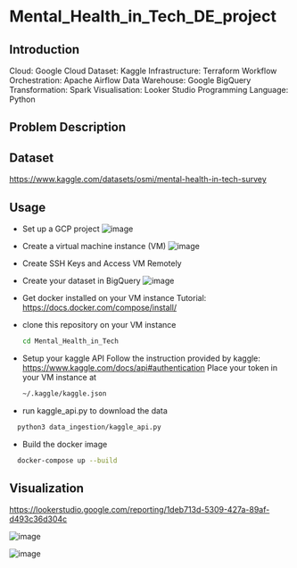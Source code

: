 # Mental_Health_in_Tech_DE_project

## Introduction
Cloud: Google Cloud
Dataset: Kaggle
Infrastructure: Terraform
Workflow Orchestration: Apache Airflow
Data Warehouse: Google BigQuery
Transformation: Spark
Visualisation: Looker Studio
Programming Language: Python
    
## Problem Description

## Dataset
https://www.kaggle.com/datasets/osmi/mental-health-in-tech-survey

## Usage
- Set up a GCP project
  ![image](https://github.com/user-attachments/assets/16ae08fe-ec2b-46b7-a6ff-34abf498e682)

- Create a virtual machine instance (VM)
  ![image](https://github.com/user-attachments/assets/42d270e7-0caf-48af-a906-ec653e70d77e)

- Create SSH Keys and Access VM Remotely

- Create your dataset in BigQuery
  ![image](https://github.com/user-attachments/assets/debf9503-a818-44d6-bdd8-bc74fa58dc1b)

- Get docker installed on your VM instance
  Tutorial: https://docs.docker.com/compose/install/

- clone this repository on your VM instance
  ```bash
  cd Mental_Health_in_Tech
  ```
- Setup your kaggle API
  Follow the instruction provided by kaggle: https://www.kaggle.com/docs/api#authentication
  Place your token in your VM instance at
  ```bash
  ~/.kaggle/kaggle.json
  ```
- run kaggle_api.py to download the data
```bash
  python3 data_ingestion/kaggle_api.py
```
- Build the docker image
```bash
  docker-compose up --build
```

## Visualization
https://lookerstudio.google.com/reporting/1deb713d-5309-427a-89af-d493c36d304c

![image](https://github.com/user-attachments/assets/8237f3ad-2d57-4abd-9a5f-7be35ed6aadf)

![image](https://github.com/user-attachments/assets/a80b8b59-5e46-474c-8705-aa10cb19439e)


